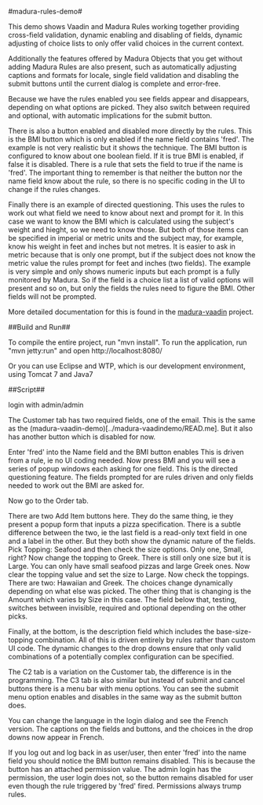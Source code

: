 #madura-rules-demo#

This demo shows Vaadin and Madura Rules working together providing cross-field validation, dynamic enabling and disabling of fields, dynamic adjusting of choice lists to only offer valid choices in the current context.

Additionally the features offered by Madura Objects that you get without adding Madura Rules are also present, such as automatically adjusting captions and formats for locale, single field validation and disabling the submit buttons until the current dialog is complete and error-free.

Because we have the rules enabled you see fields appear and disappears, depending on what options are picked. They also switch between required and optional, with automatic implications for the submit button.

There is also a button enabled and disabled more directly by the rules. This is the BMI button which is only enabled if the name field contains 'fred'. The example is not very realistic but it shows the technique. The BMI button is configured to know about one boolean field. If it is true BMI is enabled, if false it is disabled. There is a rule that sets the field to true if the name is 'fred'. The important thing to remember is that neither the button nor the name field know about the rule, so there is no specific coding in the UI to change if the rules changes.

Finally there is an example of directed questioning. This uses the rules to work out what field we need to know about next and prompt for it. In this case we want to know the BMI which is calculated using the subject's weight and hieght, so we need to know those. But both of those items can be specified in imperial or metric units and the subject may, for example, know his weight in feet and inches but not metres. It is easier to ask in metric because that is only one prompt, but if the subject does not know the metric value the rules prompt for feet and inches (two fields). The example is very simple and only shows numeric inputs but each prompt is a fully monitored by Madura. So if the field is a choice list a list of valid options will present and so on, but only the fields the rules need to figure the BMI. Other fields will not be prompted.

More detailed documentation for this is found in the [madura-vaadin](../madura-vaadin/READ.me) project.

##Build and Run##

To compile the entire project, run "mvn install".
To run the application, run "mvn jetty:run" and open http://localhost:8080/

Or you can use Eclipse and WTP, which is our development environment, using Tomcat 7 and Java7

##Script##

login with admin/admin

The Customer tab has two required fields, one of the email. This is the same as the (madura-vaadin-demo)[../madura-vaadindemo/READ.me]. But it also has another button which is disabled for now.

Enter 'fred' into the Name field and the BMI button enables
This is driven from a rule, ie no UI coding needed.
Now press BMI and you will see a series of popup windows each asking for one field.
This is the directed questioning feature. The fields prompted for are rules driven and only fields needed to work out the BMI are asked for.

Now go to the Order tab.

There are two Add Item buttons here. They do the same thing, ie they present a popup form that inputs a pizza specification.
There is a subtle difference between the two, ie the last field is a read-only text field in one and a label in the other.
But they both show the dynamic nature of the fields. Pick Topping: Seafood and then check the size options. Only one, Small, right?
Now change the topping to Greek. There is still only one size but it is Large. You can only have small seafood pizzas and large Greek ones. Now clear the topping value and set the size to Large. Now check the toppings. There are two: Hawaiian and Greek. The choices change dynamically depending on what else was picked.
The other thing that is changing is the Amount which varies by Size in this case. The field below that, testing, switches between invisible, required and optional depending on the other picks.

Finally, at the bottom, is the description field which includes the base-size-topping combination.
All of this is driven entirely by rules rather than custom UI code.
The dynamic changes to the drop downs ensure that only valid combinations of a potentially complex configuration can be specified.

The C2 tab is a variation on the Customer tab, the difference is in the programming.
The C3 tab is also similar but instead of submit and cancel buttons there is a menu bar with menu options. You can see the submit menu option enables and disables in the same way as the submit button does.

You can change the language in the login dialog and see the French version. The captions on the fields and buttons, and the choices in the drop downs now appear in French.

If you log out and log back in as user/user, then enter 'fred' into the name field you should notice the BMI button remains disabled. This is because the button has an attached permission value. The admin login has the permission, the user login does not, so the button remains disabled for user even though the rule triggered by 'fred' fired. Permissions always trump rules.  

